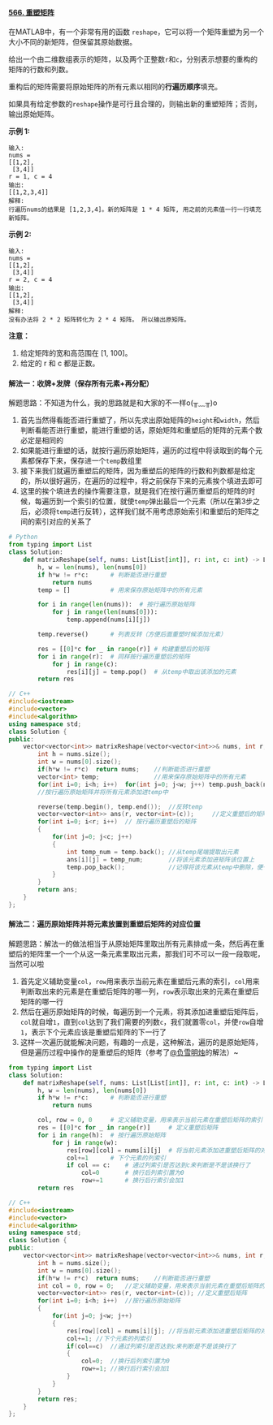 #### [566. 重塑矩阵](https://leetcode-cn.com/problems/reshape-the-matrix/)

在MATLAB中，有一个非常有用的函数 `reshape`，它可以将一个矩阵重塑为另一个大小不同的新矩阵，但保留其原始数据。

给出一个由二维数组表示的矩阵，以及两个正整数`r`和`c`，分别表示想要的重构的矩阵的行数和列数。

重构后的矩阵需要将原始矩阵的所有元素以相同的**行遍历顺序**填充。

如果具有给定参数的`reshape`操作是可行且合理的，则输出新的重塑矩阵；否则，输出原始矩阵。

**示例 1:**

```
输入: 
nums = 
[[1,2],
 [3,4]]
r = 1, c = 4
输出: 
[[1,2,3,4]]
解释:
行遍历nums的结果是 [1,2,3,4]。新的矩阵是 1 * 4 矩阵, 用之前的元素值一行一行填充新矩阵。
```

**示例 2:**

```
输入: 
nums = 
[[1,2],
 [3,4]]
r = 2, c = 4
输出: 
[[1,2],
 [3,4]]
解释:
没有办法将 2 * 2 矩阵转化为 2 * 4 矩阵。 所以输出原矩阵。
```

**注意：**

1. 给定矩阵的宽和高范围在 [1, 100]。
2. 给定的 r 和 c 都是正数。

#### 解法一：收牌+发牌（保存所有元素+再分配）

解题思路：不知道为什么，我的思路就是和大家的不一样o(╥﹏╥)o

1. 首先当然得看能否进行重塑了，所以先求出原始矩阵的`height`和`width`，然后判断看能否进行重塑，能进行重塑的话，原始矩阵和重塑后的矩阵的元素个数必定是相同的
2. 如果能进行重塑的话，就按行遍历原始矩阵，遍历的过程中将读取到的每个元素都保存下来，保存进一个`temp`数组里
3. 接下来我们就遍历重塑后的矩阵，因为重塑后的矩阵的行数和列数都是给定的，所以很好遍历，在遍历的过程中，将之前保存下来的元素挨个填进去即可
4. 这里的挨个填进去的操作需要注意，就是我们在按行遍历重塑后的矩阵的时候，每遍历到一个索引的位置，就使`temp`弹出最后一个元素（所以在第3步之后，必须将`temp`进行反转），这样我们就不用考虑原始索引和重塑后的矩阵之间的索引对应的关系了

```python
# Python
from typing import List
class Solution:
    def matrixReshape(self, nums: List[List[int]], r: int, c: int) -> List[List[int]]:
        h, w = len(nums), len(nums[0])
        if h*w != r*c:      # 判断能否进行重塑
            return nums
        temp = []           # 用来保存原始矩阵中的所有元素

        for i in range(len(nums)):  # 按行遍历原始矩阵
            for j in range(len(nums[0])):
                temp.append(nums[i][j])

        temp.reverse()      # 列表反转（方便后面重塑时候添加元素）

        res = [[0]*c for _ in range(r)] # 构建重塑后的矩阵
        for i in range(r):  # 同样按行遍历重塑后的矩阵
            for j in range(c):
                res[i][j] = temp.pop()  # 从temp中取出该添加的元素
        return res
```

```C++
// C++
#include<iostream>
#include<vector>
#include<algorithm>
using namespace std;
class Solution {
public:
    vector<vector<int>> matrixReshape(vector<vector<int>>& nums, int r, int c) {
        int h = nums.size();
        int w = nums[0].size();
        if(h*w != r*c)  return nums;    //判断能否进行重塑
        vector<int> temp;               //用来保存原始矩阵中的所有元素
        for(int i=0; i<h; i++)  for(int j=0; j<w; j++) temp.push_back(nums[i][j]);
        //按行遍历原始矩阵并将所有元素添加进temp中

        reverse(temp.begin(), temp.end());  //反转temp
        vector<vector<int>> ans(r, vector<int>(c));     //定义重塑后的矩阵
        for(int i=0; i<r; i++)  // 按行遍历重塑后的矩阵
        {
            for(int j=0; j<c; j++)
            {
                int temp_num = temp.back(); //从temp尾端提取出元素
                ans[i][j] = temp_num;       //将该元素添加进矩阵该位置上
                temp.pop_back();            //记得将该元素从temp中删除，便于下次直接调用back方法
            }
        }
        return ans;
    }
};
```

#### 解法二：遍历原始矩阵并将元素放置到重塑后矩阵的对应位置

解题思路：解法一的做法相当于从原始矩阵里取出所有元素排成一条，然后再在重塑后的矩阵里一个一个从这一条元素里取出元素，那我们可不可以一段一段取呢，当然可以啦

1. 首先定义辅助变量`col`，`row`用来表示当前元素在重塑后元素的索引，`col`用来判断取出来的元素是在重塑后矩阵的哪一列，`row`表示取出来的元素在重塑后矩阵的哪一行
2. 然后在遍历原始矩阵的时候，每遍历到一个元素，将其添加进重塑后矩阵后，`col`就自增`1`，直到`col`达到了我们需要的列数`c`，我们就置零`col`，并使`row`自增`1`，表示下个元素应该是重塑后矩阵的下一行了
3. 这样一次遍历就能解决问题，有趣的一点是，这种解法，遍历的是原始矩阵，但是遍历过程中操作的是重塑后的矩阵（参考了[@负雪明烛](https://leetcode-cn.com/u/fuxuemingzhu/)的解法）~

```python
from typing import List
class Solution:
    def matrixReshape(self, nums: List[List[int]], r: int, c: int) -> List[List[int]]:
        h, w = len(nums), len(nums[0])
        if h*w != r*c:      # 判断能否进行重塑
            return nums

        col, row = 0, 0     # 定义辅助变量，用来表示当前元素在重塑后矩阵的索引
        res = [[0]*c for _ in range(r)]     # 定义重塑后矩阵
        for i in range(h):  # 按行遍历原始矩阵
            for j in range(w):
                res[row][col] = nums[i][j]  # 将当前元素添加进重塑后矩阵的对应位置
                col+=1      # 下个元素的列索引
                if col == c:    # 通过列索引是否达到c来判断是不是该换行了
                    col=0       # 换行后列索引置为0
                    row+=1      # 换行后行索引会加1
        return res
```

```C++
// C++
#include<iostream>
#include<vector>
#include<algorithm>
using namespace std;
class Solution {
public:
    vector<vector<int>> matrixReshape(vector<vector<int>>& nums, int r, int c) {
        int h = nums.size();
        int w = nums[0].size();
        if(h*w != r*c)  return nums;    //判断能否进行重塑
        int col = 0, row = 0;   //定义辅助变量，用来表示当前元素在重塑后矩阵的索引
        vector<vector<int>> res(r, vector<int>(c)); //定义重塑后矩阵
        for(int i=0; i<h; i++)  //按行遍历原始矩阵
        {
            for(int j=0; j<w; j++)
            {
                res[row][col] = nums[i][j]; //将当前元素添加进重塑后矩阵的对应位置
                col+=1; //下个元素的列索引
                if(col==c)  //通过列索引是否达到c来判断是不是该换行了
                {
                    col=0;  //换行后列索引置为0
                    row+=1; //换行后行索引会加1
                }
            }
        }
        return res;
    }
};
```

